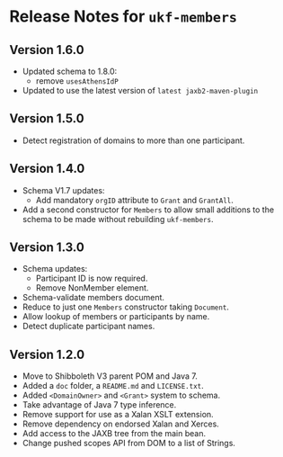 # Release Notes for `ukf-members`

## Version 1.6.0 ##

* Updated schema to 1.8.0:
	* remove `usesAthensIdP`
* Updated to use the latest version of `latest jaxb2-maven-plugin`

## Version 1.5.0 ##

* Detect registration of domains to more than one participant.

## Version 1.4.0 ##

* Schema V1.7 updates:
	* Add mandatory `orgID` attribute to `Grant` and `GrantAll`.
* Add a second constructor for `Members` to allow small additions to the schema to be made without rebuilding `ukf-members`.
 
## Version 1.3.0 ##

* Schema updates:
    * Participant ID is now required.
    * Remove NonMember element.
* Schema-validate members document.
* Reduce to just one `Members` constructor taking `Document`.
* Allow lookup of members or participants by name.
* Detect duplicate participant names.

## Version 1.2.0 ##

* Move to Shibboleth V3 parent POM and Java 7.
* Added a `doc` folder, a `README.md` and `LICENSE.txt`.
* Added `<DomainOwner>` and `<Grant>` system to schema.
* Take advantage of Java 7 type inference.
* Remove support for use as a Xalan XSLT extension.
* Remove dependency on endorsed Xalan and Xerces.
* Add access to the JAXB tree from the main bean.
* Change pushed scopes API from DOM to a list of Strings.

